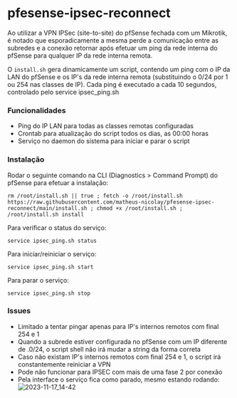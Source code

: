 # pfesense-ipsec-reconnect
Ao utilizar a VPN IPSec (site-to-site) do pfSense fechada com um Mikrotik, é notado que esporadicamente a mesma perde a comunicação entre as subredes e a conexão retornar após efetuar um ping da rede interna do pfSense para qualquer IP da rede interna remota.

O `install.sh` gera dinamicamente um script, contendo um ping com o IP da LAN do pfSense e os IP's da rede interna remota (substituindo o 0/24 por 1 ou 254 nas classes de IP). Cada ping é executado a cada 10 segundos, controlado pelo service ipsec_ping.sh

### Funcionalidades
- Ping do IP LAN para todas as classes remotas configuradas
- Crontab para atualização do script todos os dias, as 00:00 horas
- Serviço no daemon do sistema para iniciar e parar o script 

### Instalação
Rodar o seguinte comando na CLI (Diagnostics > Command Prompt) do pfSense para efetuar a instalação:

```
rm /root/install.sh || true ; fetch -o /root/install.sh https://raw.githubusercontent.com/matheus-nicolay/pfesense-ipsec-reconnect/main/install.sh ; chmod +x /root/install.sh ; /root/install.sh install
```

Para verificar o status do serviço:
```
service ipsec_ping.sh status
```

Para iniciar/reiniciar o serviço:
```
service ipsec_ping.sh start
```

Para parar o serviço:
```
service ipsec_ping.sh stop
```

### Issues
- Limitado a tentar pingar apenas para IP's internos remotos com final 254 e 1
- Quando a subrede estiver configurada no pfSense com um IP diferente de .0/24, o script shell não irá mudar a string da forma correta
- Caso não existam IP's internos remotos com final 254 e 1, o script irá constantemente reiniciar a VPN
- Pode não funcionar para IPSEC com mais de uma fase 2 por conexão
- Pela interface o serviço fica como parado, mesmo estando rodando:
  ![2023-11-17_14-42](https://github.com/matheus-nicolay/pfesense-ipsec-reconnect/assets/58345766/4882b296-ad0b-48e5-86c9-ce6de1d5a7ca)
